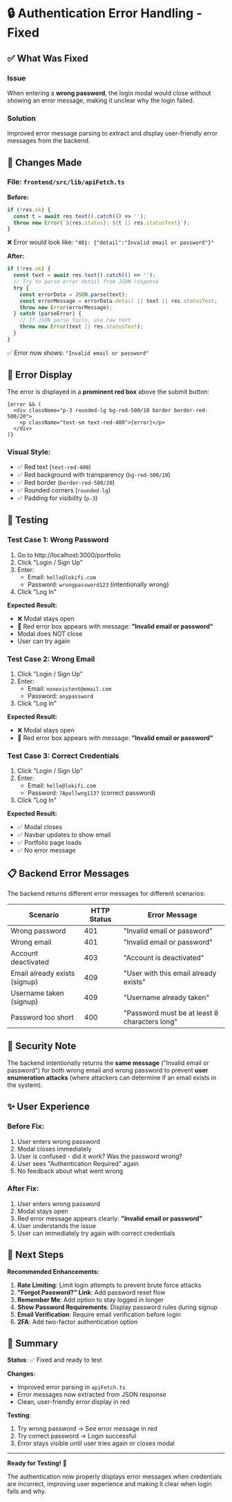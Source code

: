 # 🔒 Authentication Error Handling - Fixed

## ✅ What Was Fixed

### Issue
When entering a **wrong password**, the login modal would close without showing an error message, making it unclear why the login failed.

### Solution
Improved error message parsing to extract and display user-friendly error messages from the backend.

## 🔧 Changes Made

### File: `frontend/src/lib/apiFetch.ts`

**Before:**
```typescript
if (!res.ok) {
  const t = await res.text().catch(() => '');
  throw new Error(`${res.status}: ${t || res.statusText}`);
}
```
❌ Error would look like: `"401: {"detail":"Invalid email or password"}"`

**After:**
```typescript
if (!res.ok) {
  const text = await res.text().catch(() => '');
  // Try to parse error detail from JSON response
  try {
    const errorData = JSON.parse(text);
    const errorMessage = errorData.detail || text || res.statusText;
    throw new Error(errorMessage);
  } catch (parseError) {
    // If JSON parse fails, use raw text
    throw new Error(text || res.statusText);
  }
}
```
✅ Error now shows: `"Invalid email or password"`

## 🎨 Error Display

The error is displayed in a **prominent red box** above the submit button:

```tsx
{error && (
  <div className="p-3 rounded-lg bg-red-500/10 border border-red-500/20">
    <p className="text-sm text-red-400">{error}</p>
  </div>
)}
```

### Visual Style:
- ✅ Red text (`text-red-400`)
- ✅ Red background with transparency (`bg-red-500/10`)
- ✅ Red border (`border-red-500/20`)
- ✅ Rounded corners (`rounded-lg`)
- ✅ Padding for visibility (`p-3`)

## 🧪 Testing

### Test Case 1: Wrong Password
1. Go to http://localhost:3000/portfolio
2. Click "Login / Sign Up"
3. Enter:
   - Email: `hello@lokifi.com`
   - Password: `wrongpassword123` (intentionally wrong)
4. Click "Log In"

**Expected Result:**
- ❌ Modal stays open
- 🔴 Red error box appears with message: **"Invalid email or password"**
- Modal does NOT close
- User can try again

### Test Case 2: Wrong Email
1. Click "Login / Sign Up"
2. Enter:
   - Email: `nonexistent@email.com`
   - Password: `anypassword`
3. Click "Log In"

**Expected Result:**
- ❌ Modal stays open
- 🔴 Red error box appears with message: **"Invalid email or password"**

### Test Case 3: Correct Credentials
1. Click "Login / Sign Up"
2. Enter:
   - Email: `hello@lokifi.com`
   - Password: `?Apollwng113?` (correct password)
3. Click "Log In"

**Expected Result:**
- ✅ Modal closes
- ✅ Navbar updates to show email
- ✅ Portfolio page loads
- ✅ No error message

## 📋 Backend Error Messages

The backend returns different error messages for different scenarios:

| Scenario | HTTP Status | Error Message |
|----------|-------------|---------------|
| Wrong password | 401 | "Invalid email or password" |
| Wrong email | 401 | "Invalid email or password" |
| Account deactivated | 403 | "Account is deactivated" |
| Email already exists (signup) | 409 | "User with this email already exists" |
| Username taken (signup) | 409 | "Username already taken" |
| Password too short | 400 | "Password must be at least 8 characters long" |

## 🔐 Security Note

The backend intentionally returns the **same message** ("Invalid email or password") for both wrong email and wrong password to prevent **user enumeration attacks** (where attackers can determine if an email exists in the system).

## ✨ User Experience

### Before Fix:
1. User enters wrong password
2. Modal closes immediately
3. User is confused - did it work? Was the password wrong?
4. User sees "Authentication Required" again
5. No feedback about what went wrong

### After Fix:
1. User enters wrong password
2. Modal stays open
3. Red error message appears clearly: **"Invalid email or password"**
4. User understands the issue
5. User can immediately try again with correct credentials

## 🎯 Next Steps

**Recommended Enhancements:**

1. **Rate Limiting**: Limit login attempts to prevent brute force attacks
2. **"Forgot Password?" Link**: Add password reset flow
3. **Remember Me**: Add option to stay logged in longer
4. **Show Password Requirements**: Display password rules during signup
5. **Email Verification**: Require email verification before login
6. **2FA**: Add two-factor authentication option

## 📝 Summary

**Status**: ✅ Fixed and ready to test

**Changes**:
- Improved error parsing in `apiFetch.ts`
- Error messages now extracted from JSON response
- Clean, user-friendly error display in red

**Testing**:
1. Try wrong password → See error message in red
2. Try correct password → Login successful
3. Error stays visible until user tries again or closes modal

---

**Ready for Testing!** 🚀

The authentication now properly displays error messages when credentials are incorrect, improving user experience and making it clear when login fails and why.
